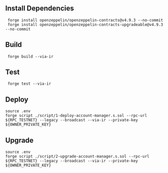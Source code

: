 
## Install Dependencies

```shell
 forge install openzeppelin/openzeppelin-contracts@v4.9.3 --no-commit
 forge install openzeppelin/openzeppelin-contracts-upgradeable@v4.9.3 --no-commit
```

## Build

```shell
 forge build --via-ir
```

## Test

```shell
 forge test --via-ir
```

## Deploy

```shell
source .env
forge script ./script/1-deploy-account-manager.s.sol --rpc-url ${RPC_TESTNET} --legacy --broadcast --via-ir --private-key ${OWNER_PRIVATE_KEY}
```

## Upgrade

```shell
source .env
forge script ./script/2-upgrade-account-manager.s.sol --rpc-url ${RPC_TESTNET} --legacy --broadcast --via-ir --private-key ${OWNER_PRIVATE_KEY}
```